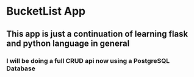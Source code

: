 # BucketList App

## This app is just a continuation of learning flask and python language in general

### I will be doing a full CRUD api now using a PostgreSQL Database
